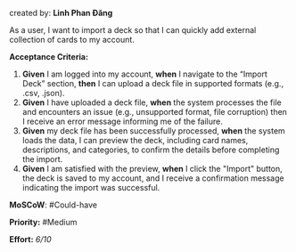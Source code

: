 created by:  **Linh Phan Đăng**

As a user, I want to import a deck so that I can quickly add external collection of cards to my account.

**Acceptance Criteria:**

1. **Given** I am logged into my account, **when** I navigate to the “Import Deck” section, **then** I can upload a deck file in supported formats (e.g., .csv, .json).
2. **Given** I have uploaded a deck file, **when** the system processes the file and encounters an issue (e.g., unsupported format, file corruption) then I receive an error message informing me of the failure.
3. **Given** my deck file has been successfully processed, **when** the system loads the data, I can preview the deck, including card names, descriptions, and categories, to confirm the details before completing the import.
4. **Given** I am satisfied with the preview, **when** I click the "Import" button, the deck is saved to my account, and I receive a confirmation message indicating the import was successful.

**MoSCoW**: #Could-have 

**Priority:**  #Medium 

**Effort:**
_6/10_